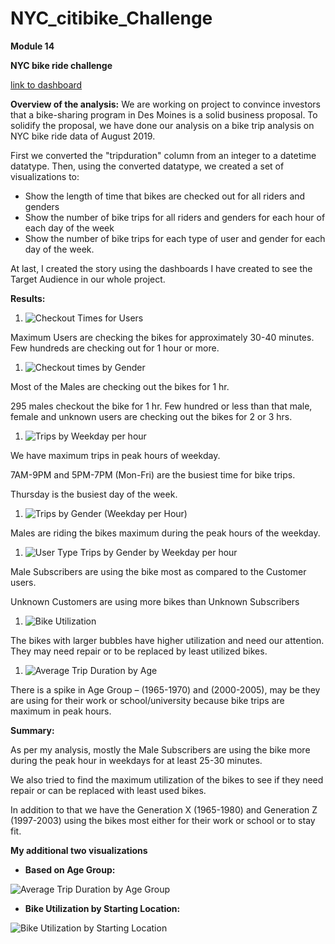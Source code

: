 # NYC_citibike_Challenge
**Module 14**

**NYC bike ride challenge**

[link to dashboard](https://public.tableau.com/app/profile/aditi.sharma1220/viz/NYC\_citibike\_challenge\_16492119360910/BikeUtilizationbyStartingLocation?publish=yes)

**Overview of the analysis:** We are working on project to convince investors that a bike-sharing program in Des Moines is a solid business proposal. To solidify the proposal, we have done our analysis on a bike trip analysis on NYC bike ride data of August 2019.

First we converted the &quot;tripduration&quot; column from an integer to a datetime datatype. Then, using the converted datatype, we created a set of visualizations to:

- Show the length of time that bikes are checked out for all riders and genders
- Show the number of bike trips for all riders and genders for each hour of each day of the week
- Show the number of bike trips for each type of user and gender for each day of the week.

At last, I created the story using the dashboards I have created to see the Target Audience in our whole project.

**Results:**

1. ![Checkout Times for Users]()

Maximum Users are checking the bikes for approximately 30-40 minutes. Few hundreds are checking out for 1 hour or more.

1. ![Checkout times by Gender]()

Most of the Males are checking out the bikes for 1 hr.

295 males checkout the bike for 1 hr. Few hundred or less than that male, female and unknown users are checking out the bikes for 2 or 3 hrs.

1. ![Trips by Weekday per hour]()

We have maximum trips in peak hours of weekday.

7AM-9PM and 5PM-7PM (Mon-Fri) are the busiest time for bike trips.

Thursday is the busiest day of the week.

1. ![Trips by Gender (Weekday per Hour)]()

Males are riding the bikes maximum during the peak hours of the weekday.

1. ![User Type Trips by Gender by Weekday per hour]()

Male Subscribers are using the bike most as compared to the Customer users.

Unknown Customers are using more bikes than Unknown Subscribers

1. ![Bike Utilization]()

The bikes with larger bubbles have higher utilization and need our attention. They may need repair or to be replaced by least utilized bikes.

1. ![Average Trip Duration by Age]()

There is a spike in Age Group – (1965-1970) and (2000-2005), may be they are using for their work or school/university because bike trips are maximum in peak hours.

**Summary:**

As per my analysis, mostly the Male Subscribers are using the bike more during the peak hour in weekdays for at least 25-30 minutes.

We also tried to find the maximum utilization of the bikes to see if they need repair or can be replaced with least used bikes.

In addition to that we have the Generation X (1965-1980) and Generation Z (1997-2003) using the bikes most either for their work or school or to stay fit.

**My additional two visualizations**

- **Based on Age Group:**

![Average Trip Duration by Age Group]()

- **Bike Utilization by Starting Location:**

![Bike Utilization by Starting Location]()
